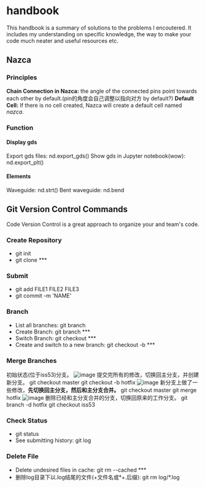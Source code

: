 # handbook
This handbook is a summary of solutions to the problems I encoutered. It includes my understanding on specific knowledge, the way to make your code much neater and useful resources etc.

## Nazca
### Principles
**Chain Connection in Nazca:** the angle of the connected pins point towards each other by default.(pin的角度会自己调整以指向对方 by default?)
**Default Cell:** If there is no cell created, Nazca will create a default cell named *nazca*.

### Function
#### Display gds
Export gds files: nd.export_gds()
Show gds in Jupyter notebook(wow): nd.export_plt()
#### Elements
Waveguide: nd.strt()
Bent waveguide: nd.bend
## Git Version Control Commands
Code Version Control is a great approach to organize your and team's code.

### Create Repository
- git init
- git clone ***

### Submit
- git add FILE1 FILE2 FILE3
- git commit -m 'NAME'

### Branch
- List all branches: git branch
- Create Branch: git branch ***
- Switch Branch: git checkout ***
- Create and switch to a new branch: git checkout -b ***

### Merge Branches
初始状态(位于iss53)分支。
![image](https://user-images.githubusercontent.com/95418272/206886659-cf656fa8-b8e5-4c8b-b08b-7ca1b9ae5df6.png)
提交完所有的修改，切换回主分支，并创建新分支。
git checkout master
git checkout -b hotfix
![image](https://user-images.githubusercontent.com/95418272/206886701-462cb903-46c8-419d-aef1-ecdf69e1c2d0.png)
新分支上做了一些修改，**先切换回主分支，然后和主分支合并。**
git checkout master
git merge hotfix
![image](https://user-images.githubusercontent.com/95418272/206886717-891ab47a-f09a-493c-8dff-731a01d3b010.png)
删除已经和主分支合并的分支，切换回原来的工作分支。
git branch -d hotfix
git checkout iss53

### Check Status
- git status
- See submitting history: git log

### Delete File
- Delete undesired files in cache: git rm --cached ***
- 删除log目录下以.log结尾的文件(\+文件名或*+.后缀): git rm log/\*.log
